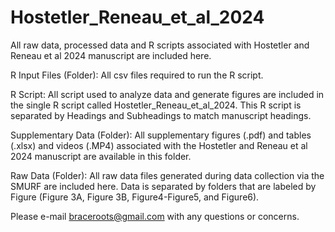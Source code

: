 # Hostetler_Reneau_et_al_2024
All raw data, processed data and R scripts associated with Hostetler and Reneau et al 2024 manuscript are included here.

R Input Files (Folder): All csv files required to run the R script. 

R Script: All script used to analyze data and generate figures are included in the single R script called Hostetler_Reneau_et_al_2024. This R script is separated by Headings and Subheadings to match manuscript headings. 

Supplementary Data (Folder): All supplementary figures (.pdf) and tables (.xlsx) and videos (.MP4) associated with the Hostetler and Reneau et al 2024 manuscript are available in this folder.

Raw Data (Folder): All raw data files generated during data collection via the SMURF are included here. Data is separated by folders that are labeled by Figure (Figure 3A, Figure 3B, Figure4-Figure5, and Figure6). 

Please e-mail braceroots@gmail.com with any questions or concerns.
